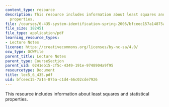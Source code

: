 ```yaml
---
content_type: resource
description: This resource includes information about least squares and statistical
  properties.
file: /courses/6-435-system-identification-spring-2005/bfceec157a14875ac1d466c02cde7926_lec5_6_435.pdf
file_size: 182451
file_type: application/pdf
learning_resource_types:
- Lecture Notes
license: https://creativecommons.org/licenses/by-nc-sa/4.0/
ocw_type: OCWFile
parent_title: Lecture Notes
parent_type: CourseSection
parent_uid: 0241eb15-cf5c-4349-191e-9748904a9f95
resourcetype: Document
title: lec5_6_435.pdf
uid: bfceec15-7a14-875a-c1d4-66c02cde7926
---
```

This resource includes information about least squares and statistical properties.